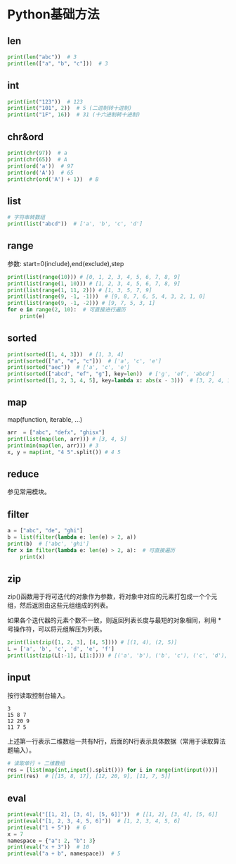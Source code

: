 # Python基础方法
## len
```python
print(len("abc"))  # 3
print(len(["a", "b", "c"]))  # 3
```
## int
```python
print(int("123"))  # 123
print(int("101", 2))  # 5 (二进制转十进制)
print(int("1F", 16))  # 31 (十六进制转十进制)
```
## chr&ord
```python
print(chr(97))  # a
print(chr(65))  # A
print(ord('a'))  # 97
print(ord('A'))  # 65
print(chr(ord('A') + 1))  # B
```

## list
```python
# 字符串转数组
print(list("abcd"))  # ['a', 'b', 'c', 'd']
```

## range
参数: start=0(include),end(exclude),step
```python
print(list(range(10))) # [0, 1, 2, 3, 4, 5, 6, 7, 8, 9]
print(list(range(1, 10))) # [1, 2, 3, 4, 5, 6, 7, 8, 9]
print(list(range(1, 11, 2))) # [1, 3, 5, 7, 9]
print(list(range(9, -1, -1)))  # [9, 8, 7, 6, 5, 4, 3, 2, 1, 0]
print(list(range(9, -1, -2))) # [9, 7, 5, 3, 1]
for e in range(2, 10):  # 可直接进行遍历 
    print(e)
```

## sorted
```python
print(sorted([1, 4, 3]))  # [1, 3, 4]
print(sorted(["a", "e", "c"]))  # ['a', 'c', 'e']
print(sorted("aec"))  # ['a', 'c', 'e']
print(sorted(["abcd", "ef", "g"], key=len))  # ['g', 'ef', 'abcd']
print(sorted([1, 2, 3, 4, 5], key=lambda x: abs(x - 3)))  # [3, 2, 4, 1, 5]
```

## map
map(function, iterable, ...)
```python
arr  = ["abc", "defx", "ghisx"]
print(list(map(len, arr))) # [3, 4, 5]
print(min(map(len, arr))) # 3
x, y = map(int, "4 5".split()) # 4 5
```

## reduce
参见常用模块。

## filter
```python
a = ["abc", "de", "ghi"]
b = list(filter(lambda e: len(e) > 2, a))
print(b)  # ['abc', 'ghi']
for x in filter(lambda e: len(e) > 2, a):  # 可直接遍历
    print(x)
```

## zip

zip()函数用于将可迭代的对象作为参数，将对象中对应的元素打包成一个个元组，然后返回由这些元组组成的列表。

如果各个迭代器的元素个数不一致，则返回列表长度与最短的对象相同，利用 * 号操作符，可以将元组解压为列表。

```python
print(list(zip([1, 2, 3], [4, 5]))) # [(1, 4), (2, 5)]
L = ['a', 'b', 'c', 'd', 'e', 'f']
print(list(zip(L[:-1], L[1:]))) # [('a', 'b'), ('b', 'c'), ('c', 'd'), ('d', 'e'), ('e', 'f')]
```

## input
按行读取控制台输入。
```
3
15 8 7
12 20 9
11 7 5
```
上述第一行表示二维数组一共有N行，后面的N行表示具体数据（常用于读取算法题输入）。
```python
# 读取单行 + 二维数组
res = [list(map(int,input().split())) for i in range(int(input()))]
print(res)  # [[15, 8, 17], [12, 20, 9], [11, 7, 5]]
```

## eval
```python
print(eval("[[1, 2], [3, 4], [5, 6]]"))  # [[1, 2], [3, 4], [5, 6]]
print(eval("[1, 2, 3, 4, 5, 6]"))  # [1, 2, 3, 4, 5, 6]
print(eval("1 + 5"))  # 6
x = 7
namespace = {"a": 2, "b": 3}
print(eval("x + 3"))  # 10
print(eval("a + b", namespace))  # 5
```